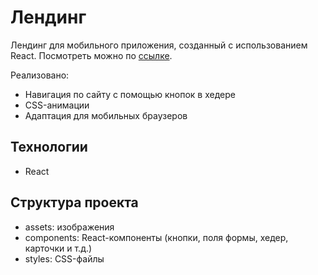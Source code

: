 # Лендинг

Лендинг для мобильного приложения, созданный с использованием React. Посмотреть можно по [ссылке](https://symphonious-halva-566b4f.netlify.app/).  

Реализовано:
- Навигация по сайту с помощью кнопок в хедере
- CSS-анимации
- Адаптация для мобильных браузеров

## Технологии

- React

## Структура проекта

- assets: изображения
- components: React-компоненты (кнопки, поля формы, хедер, карточки и т.д.)
- styles: CSS-файлы
